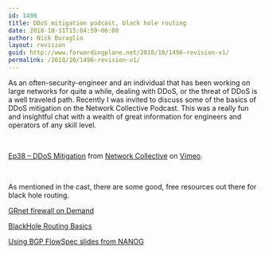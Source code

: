 ```yaml
---
id: 1498
title: DDoS mitigation podcast, black hole routing
date: 2018-10-31T15:04:59-06:00
author: Nick Buraglio
layout: revision
guid: http://www.forwardingplane.net/2018/10/1496-revision-v1/
permalink: /2018/10/1496-revision-v1/
---
```

As an often-security-engineer and an individual that has been working on large networks for quite a while, dealing with DDoS, or the threat of DDoS is a well traveled path. Recently I was invited to discuss some of the basics of DDoS mitigation on the Network Collective Podcast. This was a really fun and insightful chat with a wealth of great information for engineers and operators of any skill level.

&nbsp;



[Ep38 &#8211; DDoS Mitigation](https://vimeo.com/298146825) from [Network Collective](https://vimeo.com/networkcollective) on [Vimeo](https://vimeo.com).

&nbsp;

As mentioned in the cast, there are some good, free resources out there for black hole routing.

[GRnet firewall on Demand](https://fod.grnet.gr/welcome?next=/)

[BlackHole Routing Basics](http://www.forwardingplane.net/2011/10/black-hole-routing/)

[Using BGP FlowSpec slides from NANOG](https://www.nanog.org/sites/default/files/tuesday_general_ddos_ryburn_63.16.pdf)

&nbsp;

&nbsp;